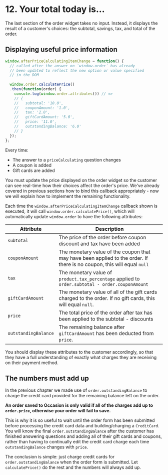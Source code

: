 # 12. Your total today is...

The last section of the order widget takes no input. Instead, it displays the result of a customer's choices: the subtotal, savings, tax, and total of the order.

## Displaying useful price information

```javascript
window.afterPriceCalculatingItemChange = function() {
  // called after the answer on `window.order` has already
  // been updated to reflect the new option or value specified
  // in the DOM
  
  window.order.calculatePrice()
  .then(function(order) {
    console.log(window.order.attributes()) // =>
    // {
    //   subtotal: '10.0',
    //   couponAmount: '1.0',
    //   tax: '2.0',
    //   giftCardAmount: '5.0',
    //   price: '11.0',
    //   outstandingBalance: '6.0'
    // }
  });
};
```

Every time:

* The answer to a `priceCalculating` question changes
* A coupon is added
* Gift cards are added

You must update the price displayed on the order widget
so the customer can see real-time how their choices affect the order's price. We've already covered in previous sections how to bind this callback appropriately - now we will explain how to
implement the remaining functionality.

Each time the `window.afterPriceCalculatingItemChange` callback shown is executed, it will call `window.order.calculatePrice()`,
which will automatically update `window.order` to have the following attributes:

Attribute | Description
--------- |  -----------
`subtotal` | The price of the order before coupon discount and tax have been added
`couponAmount` | The monetary value of the coupon that may have been applied to the order. If there is no coupon, this will equal `null`
`tax` | The monetary value of `product.tax_percentage` applied to `order.subtotal - order.couponAmount`
`giftCardAmount` | The monetary value of all of the gift cards charged to the order. If no gift cards, this will equal `null`.
`price` | The total price of the order after tax has been applied to the subtotal - discounts
`outstandingBalance` | The remaining balance after `giftCardAmount` has been deducted from `price`.

You should display these attributes to the customer accordingly, so that they have a full understanding of exactly what charges they are receiving on their
payment method.

## The numbers must add up

In the previous chapter we made use of `order.outstandingBalance` to charge the credit card provided for the remaining balance
left on the order.

**An order saved to Occasion is only valid if all of the charges add up to `order.price`, otherwise your order will fail to save.**

This is why it is so useful to wait until the order form has been submitted before processing the credit card data and
building/charging a `CreditCard`. You will know the final `order.outstandingBalance` after the customer has finished answering questions and
adding all of their gift cards and coupons, rather than having to continually edit the credit card charge each time `outstandingBalance` changes
with `price`.

The conclusion is simple: just charge credit cards for `order.outstandingBalance` when the order form is submitted.
Let `calculatePrice()` do the rest and the numbers will always add up.